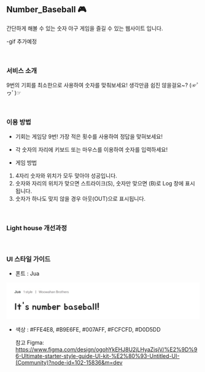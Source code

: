 ## Number_Baseball 🎮
간단하게 해볼 수 있는 숫자 야구 게임을 즐길 수 있는 웹사이트 입니다.

-gif 추가예정


<br>

### 서비스 소개

9번의 기회를 최소한으로 사용하여 숫자를 맞춰보세요!
생각만큼 쉽진 않을걸요~? (☞ﾟヮﾟ)☞

<br>

### 이용 방법
* 기회는 게임당 9번! 가장 적은 횟수를 사용하여 정답을 맞혀보세요!
* 각 숫자의 자리에 키보드 또는 마우스를 이용하여 숫자를 입력하세요!


* 게임 방법

1. 4자리 숫자와 위치가 모두 맞아야 성공입니다.
2. 숫자와 자리의 위치가 맞으면 스트라이크(S), 숫자만 맞으면 (B)로 Log 창에 표시됩니다.
3. 숫자가 하나도 맞지 않을 경우 아웃(OUT)으로 표시됩니다.


<br>

### Light house 개선과정





<br>


### UI 스타일 가이드
- 폰트 : Jua

![font](https://github.com/woorifisa-service-dev-3rd/frontend-1st-Number_Baseball/blob/bang/img_/font.jpg)




- 색상 : #FFE4E8, #B9E6FE, #007AFF, #FCFCFD, #D0D5DD

    참고 Figma:
    https://www.figma.com/design/ogohYkEHJ8U2jLHyaZjsjV/%E2%9D%96-Ultimate-starter-style-guide-UI-kit-%E2%80%93-Untitled-UI-(Community)?node-id=102-15836&m=dev

